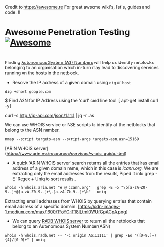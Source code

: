 


Credit to https://awesome.re For great awsome wiki's, list's, guides and code. !!


# Awesome Penetration Testing [![Awesome](https://awesome.re/badge-flat2.svg)](https://awesome.re)


#
 Finding [Autonomous System (AS) Numbers](https://www.iana.org/assignments/as-numbers) will help us identify 
 netblocks belonging to an organisation which in-turn may lead to discovering services running on the hosts in the netblock.

*   Resolve the IP address of a given domain using `dig` or `host`

```
dig +short google.com

```


$ Find ASN for IP Address using the 'curl' cmd line tool. [ apt-get install curl -y]

curl -s http://ip-api.com/json/1.1.1.1 | jq -r .as




We can use WHOIS service or NSE scripts to identify all the netblocks that belong to the ASN number.

```
nmap --script targets-asn --script-args targets-asn.asn=15169
```

[ARIN WHOIS server] 	(https://www.arin.net/resources/services/whois_guide.html)

* A quick 'ARIN WHOIS server' search returns all the entries that has email address of a given domain name,
 which in this case is _icann.org._ We are extracting only the email addresses from the results, 
 Piped it into grep -E 'Regex + Uniq to sort results..		


```
whois -h whois.arin.net "e @ icann.org" | grep -E -o "\b[a-zA-Z0-9.-]+@[a-zA-Z0–9.-]+\.[a-zA-Z0–9.-]+\b" | uniq
```


Extracting email addresses from WHOIS by querying entries that contain email address of a specific domain. 
[https://cdn-images-1.medium.com/max/1600/1*oYGnT18lLtml0WUfGpACpA.png]


*   We can query [RADB WHOIS server](http://www.radb.net/support/query1.php) to return all the netblocks that belong to an Autonomous System Number(ASN)

```
whois -h whois.radb.net -- '-i origin AS111111' | grep -Eo "([0-9.]+){4}/[0-9]+" | uniq





